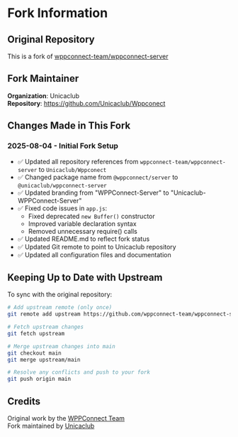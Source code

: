 # Fork Information

## Original Repository
This is a fork of [wppconnect-team/wppconnect-server](https://github.com/wppconnect-team/wppconnect-server)

## Fork Maintainer
**Organization**: Unicaclub  
**Repository**: https://github.com/Unicaclub/Wppconect

## Changes Made in This Fork

### 2025-08-04 - Initial Fork Setup
- ✅ Updated all repository references from `wppconnect-team/wppconnect-server` to `Unicaclub/Wppconect`
- ✅ Changed package name from `@wppconnect/server` to `@unicaclub/wppconnect-server`
- ✅ Updated branding from "WPPConnect-Server" to "Unicaclub-WPPConnect-Server"
- ✅ Fixed code issues in `app.js`:
  - Fixed deprecated `new Buffer()` constructor
  - Improved variable declaration syntax
  - Removed unnecessary require() calls
- ✅ Updated README.md to reflect fork status
- ✅ Updated Git remote to point to Unicaclub repository
- ✅ Updated all configuration files and documentation

## Keeping Up to Date with Upstream

To sync with the original repository:

```bash
# Add upstream remote (only once)
git remote add upstream https://github.com/wppconnect-team/wppconnect-server.git

# Fetch upstream changes
git fetch upstream

# Merge upstream changes into main
git checkout main
git merge upstream/main

# Resolve any conflicts and push to your fork
git push origin main
```

## Credits

Original work by the [WPPConnect Team](https://github.com/wppconnect-team)  
Fork maintained by [Unicaclub](https://github.com/Unicaclub)
